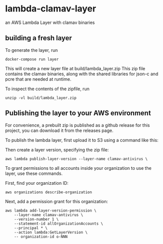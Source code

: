 # lambda-clamav-layer
an AWS Lambda Layer with clamav binaries


## building a fresh layer

To generate the layer, run

    docker-compose run layer

This will create a new layer file at build/lambda_layer.zip
This zip file contains the clamav binaries, along with the
shared libraries for json-c and pcre that are needed at runtime.

To inspect the contents of the zipfile, run

    unzip -vl build/lambda_layer.zip

## Publishing the layer to your AWS environment

For convenience, a prebuilt zip is published as a github release for this
project, you can download it from the releases page.

To publish the lambda layer, first upload it to S3 using a command like this:




Then create a layer version, specifying the zip file:

    aws lambda publish-layer-version --layer-name clamav-antivirus \

To grant permissions to all accounts inside your organization to use the layer,
use these commands.

First, find your organization ID:

    aws organizations describe-organization

Next, add a permission grant for this organization:

    aws lambda add-layer-version-permission \
        --layer-name clamav-antivirus \
        --version-number 1 \
        --statement-id allOrganizationAccounts \
        --principal * \
        --action lambda:GetLayerVersion \
        -- organization-id o-NNN
